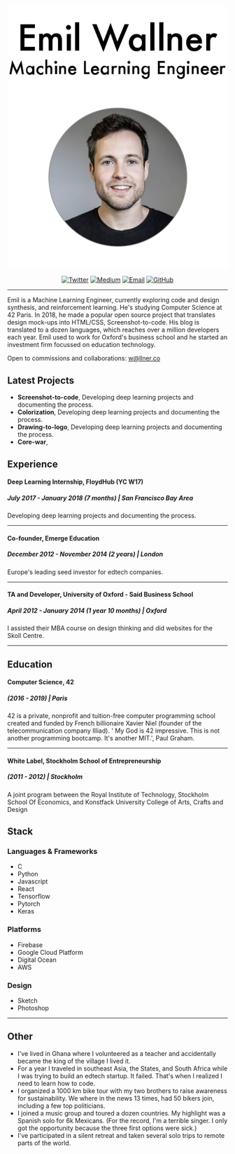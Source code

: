 
<p align="center"><img src="header.svg"></p>

<p align="center">
  <a href="https://twitter.com/emilwallner"><img src="https://img.shields.io/badge/Twitter-6054-blue.svg" alt="Twitter"></a>
  <a href="https://medium.com/emilwallner"><img src="https://img.shields.io/badge/Medium-4256-green.svg" alt="Medium"></a>
  <a href="mailto:w@llner.co"><img src="https://img.shields.io/badge/Email-w%40llner.co-red.svg" alt="Email"></a>
  <a href="https://github.com/emilwallner"><img src="https://img.shields.io/badge/GitHub-1012-lightgrey.svg" alt="GitHub"></a>
</p>

---

Emil is a Machine Learning Engineer, currently exploring code and design synthesis, and reinforcement learning. He's studying Computer Science at 42 Paris. In 2018, he made a popular open source project that translates design mock-ups into HTML/CSS, Screenshot-to-code. His blog is translated to a dozen languages, which reaches over a million developers each year. Emil used to work for Oxford's business school and he started an investment firm focussed on education technology. 

Open to commissions and collaborations: w@llner.co 


## Latest Projects 

- **Screenshot-to-code**, Developing deep learning projects and documenting the process.
- **Colorization**, Developing deep learning projects and documenting the process.
- **Drawing-to-logo**, Developing deep learning projects and documenting the process.
- **Core-war**, 




## Experience 

#### Deep Learning Internship, FloydHub (YC W17)
##### July 2017 - January 2018 (7 months)  | San Francisco Bay Area

Developing deep learning projects and documenting the process.

--- 

#### Co-founder, Emerge Education
##### December 2012 - November 2014 (2 years) | London

Europe's leading seed investor for edtech companies.

---


#### TA and Developer, University of Oxford - Said Business School
##### April 2012 - January 2014 (1 year 10 months) | Oxford

I assisted their MBA course on design thinking and did websites for the Skoll Centre.

---

## Education

#### Computer Science, 42
##### (2016 - 2019) | Paris

42 is a private, nonprofit and tuition-free computer programming school created and funded by French billionaire Xavier Niel (founder of the telecommunication company Illiad). ' My God is 42 impressive. This is not another programming bootcamp. It's another MIT.', Paul Graham. 


---

#### White Label, Stockholm School of Entrepreneurship
##### (2011 - 2012) | Stockholm

A joint program between the Royal Institute of Technology, Stockholm School Of Economics, and Konstfack University College of Arts, Crafts and Design


## Stack

### Languages & Frameworks

- C
- Python
- Javascript
- React
- Tensorflow
- Pytorch
- Keras

### Platforms

- Firebase
- Google Cloud Platform
- Digital Ocean
- AWS

### Design

- Sketch
- Photoshop

---


## Other

- I've lived in Ghana where I volunteered as a teacher and accidentally became the king of the village I lived it. 
- For a year I traveled in southeast Asia, the States, and South Africa while I was trying to build an edtech startup. It failed. That's when I realized I need to learn how to code. 
- I organized a 1000 km bike tour with my two brothers to raise awareness for sustainability. We where in the news 13 times, had 50 bikers join, including a few top politicians. 
- I joined a music group and toured a dozen countries. My highlight was a Spanish solo for 6k Mexicans. (For the record, I'm a terrible singer. I only got the opportunity because the three first options were sick.)
- I've participated in a silent retreat and taken several solo trips to remote parts of the world. 
